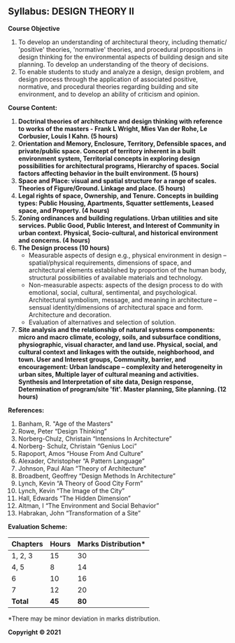 ## Syllabus: DESIGN THEORY II

**Course Objective**

1. To develop an understanding of architectural theory, including thematic/ 'positive' theories, 'normative' theories, and procedural propositions in design thinking for the environmental aspects of building design and site planning. To develop an understanding of the theory of decisions. 
2. To enable students to study and analyze a design, design problem, and design process through the application of associated positive, normative, and procedural theories regarding building and site environment, and to develop an ability of criticism and opinion.

**Course Content:**

1. **Doctrinal theories of architecture and design thinking with reference to works of the masters - Frank L Wright, Mies Van der Rohe, Le Corbusier, Louis I Kahn. (5 hours)**
2. **Orientation and Memory, Enclosure, Territory, Defensible spaces, and private/public space. Concept of territory inherent in a built environment system, Territorial concepts in exploring design possibilities for architectural programs, Hierarchy of spaces. Social factors affecting behavior in the built environment. (5 hours)**
3. **Space and Place: visual and spatial structure for a range of scales. Theories of Figure/Ground. Linkage and place. (5 hours)**
4. **Legal rights of space, Ownership, and Tenure. Concepts in building types: Public Housing, Apartments, Squatter settlements, Leased space, and Property. (4 hours)**
5. **Zoning ordinances and building regulations. Urban utilities and site services. Public Good, Public Interest, and Interest of Community in urban context. Physical, Socio-cultural, and historical environment and concerns. (4 hours)**
6. **The Design process (10 hours)**
    * Measurable aspects of design e.g., physical environment in design – spatial/physical requirements, dimensions of space, and architectural elements established by proportion of the human body, structural possibilities of available materials and technology.
    * Non-measurable aspects: aspects of the design process to do with emotional, social, cultural, sentimental, and psychological. Architectural symbolism, message, and meaning in architecture – sensual identity/dimensions of architectural space and form. Architecture and decoration.
    * Evaluation of alternatives and selection of solution. 
7. **Site analysis and the relationship of natural systems components: micro and macro climate, ecology, soils, and subsurface conditions, physiographic, visual character, and land use. Physical, social, and cultural context and linkages with the outside, neighborhood, and town. User and Interest groups, Community, barrier, and encouragement: Urban landscape – complexity and heterogeneity in urban sites, Multiple layer of cultural meaning and activities. Synthesis and Interpretation of site data, Design response, Determination of program/site 'fit'. Master planning, Site planning. (12 hours)**

**References:**

1. Banham, R. "Age of the Masters"
2. Rowe, Peter “Design Thinking”
3. Norberg-Chulz, Christain “Intensions In Architecture”
4. Norberg- Schulz, Christain “Genius Loci”
5. Rapoport, Amos “House From And Culture”
6. Alexader, Christopher “A Pattern Language”
7. Johnson, Paul Alan “Theory of Architecture”
8. Broadbent, Geoffrey “Design Methods In Architecture”
9. Lynch, Kevin “A Theory of Good City Form”
10. Lynch, Kevin “The Image of the City”
11. Hall, Edwards “The Hidden Dimension”
12. Altman, I “The Environment and Social Behavior”
13. Habrakan, John “Transformation of a Site”

**Evaluation Scheme:**

| Chapters | Hours | Marks Distribution* |
|---|---|---|
| 1, 2, 3 | 15 | 30 |
| 4, 5 | 8 | 14 |
| 6 | 10 | 16 |
| 7 | 12 | 20 |
| **Total** | **45** | **80** |

*There may be minor deviation in marks distribution. 

**Copyright © 2021** 
